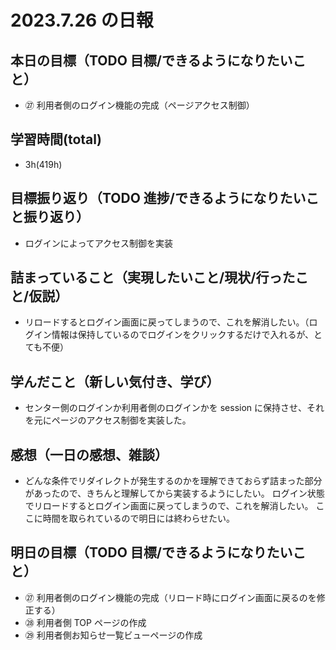 # 2023.7.26 の日報

## 本日の目標（TODO 目標/できるようになりたいこと）

- ㉗ 利用者側のログイン機能の完成（ページアクセス制御）

## 学習時間(total)

- 3h(419h)

## 目標振り返り（TODO 進捗/できるようになりたいこと振り返り）

- ログインによってアクセス制御を実装

## 詰まっていること（実現したいこと/現状/行ったこと/仮説）

- リロードするとログイン画面に戻ってしまうので、これを解消したい。（ログイン情報は保持しているのでログインをクリックするだけで入れるが、とても不便）

## 学んだこと（新しい気付き、学び）

- センター側のログインか利用者側のログインかを session に保持させ、それを元にページのアクセス制御を実装した。

## 感想（一日の感想、雑談）

- どんな条件でリダイレクトが発生するのかを理解できておらず詰まった部分があったので、きちんと理解してから実装するようにしたい。
  ログイン状態でリロードするとログイン画面に戻ってしまうので、これを解消したい。
  ここに時間を取られているので明日には終わらせたい。

## 明日の目標（TODO 目標/できるようになりたいこと）

- ㉗ 利用者側のログイン機能の完成（リロード時にログイン画面に戻るのを修正する）
- ㉘ 利用者側 TOP ページの作成
- ㉙ 利用者側お知らせ一覧ビューページの作成
